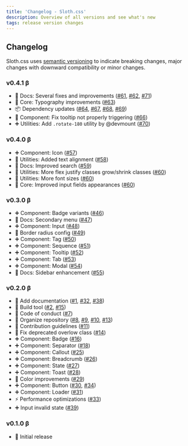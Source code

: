 ```yaml
---
title: 'Changelog - Sloth.css'
description: Overview of all versions and see what's new
tags: release version changes
---
```


## Changelog

Sloth.css uses [semantic versioning](https://semver.org/) to indicate breaking changes, major changes with downward compatibility or minor changes.

### v0.4.1 <span class="text-muted text-lg">β</span>

- 📜 Docs: Several fixes and improvements ([#61](https://github.com/devmount/sloth.css/pull/61), [#62](https://github.com/devmount/sloth.css/pull/62), [#71](https://github.com/devmount/sloth.css/pull/71))
- 💚 Core: Typography improvements ([#63](https://github.com/devmount/sloth.css/pull/63))
- 📦 Dependency updates ([#64](https://github.com/devmount/sloth.css/pull/64), [#67](https://github.com/devmount/sloth.css/pull/67), [#68](https://github.com/devmount/sloth.css/pull/68), [#69](https://github.com/devmount/sloth.css/pull/69))
- 🔨 Component: Fix tooltip not properly triggering ([#66](https://github.com/devmount/sloth.css/pull/66))
- ➕ Utilities: Add `.rotate-180` utility by @devmount ([#70](https://github.com/devmount/sloth.css/pull/70))

### v0.4.0 <span class="text-muted text-lg">β</span>

- ➕ Component: Icon ([#57](https://github.com/devmount/sloth.css/pull/57))
- 🔨 Utilities: Added text alignment ([#58](https://github.com/devmount/sloth.css/pull/58))
- 📜 Docs: Improved search ([#59](https://github.com/devmount/sloth.css/pull/59))
- 🔨 Utilities: More flex justify classes grow/shrink classes ([#60](https://github.com/devmount/sloth.css/pull/60))
- 🔨 Utilities: More font sizes ([#60](https://github.com/devmount/sloth.css/pull/60))
- 💚 Core: Improved input fields appearances ([#60](https://github.com/devmount/sloth.css/pull/60))

### v0.3.0 <span class="text-muted text-lg">β</span>

- ➕ Component: Badge variants ([#46](https://github.com/devmount/sloth.css/pull/46))
- 📜 Docs: Secondary menu ([#47](https://github.com/devmount/sloth.css/pull/47))
- ➕ Component: Input ([#48](https://github.com/devmount/sloth.css/pull/48))
- 🔨 Border radius config ([#49](https://github.com/devmount/sloth.css/pull/49))
- ➕ Component: Tag ([#50](https://github.com/devmount/sloth.css/pull/50))
- ➕ Component: Sequence ([#51](https://github.com/devmount/sloth.css/pull/51))
- ➕ Component: Tooltip ([#52](https://github.com/devmount/sloth.css/pull/52))
- ➕ Component: Tab ([#53](https://github.com/devmount/sloth.css/pull/53))
- ➕ Component: Modal ([#54](https://github.com/devmount/sloth.css/pull/54))
- 🔨 Docs: Sidebar enhancement ([#55](https://github.com/devmount/sloth.css/pull/55))

### v0.2.0 <span class="text-muted text-lg">β</span>

- 📜 Add documentation ([#1](https://github.com/devmount/sloth.css/pull/1), [#32](https://github.com/devmount/sloth.css/pull/32), [#38](https://github.com/devmount/sloth.css/pull/38))
- 🚀 Build tool ([#2](https://github.com/devmount/sloth.css/pull/2), [#15](https://github.com/devmount/sloth.css/pull/15))
- 📜 Code of conduct ([#7](https://github.com/devmount/sloth.css/pull/7))
- 📜 Organize repository ([#8](https://github.com/devmount/sloth.css/pull/8), [#9](https://github.com/devmount/sloth.css/pull/9), [#10](https://github.com/devmount/sloth.css/pull/10), [#13](https://github.com/devmount/sloth.css/pull/13))
- 📜 Contribution guidelines ([#11](https://github.com/devmount/sloth.css/pull/11))
- 🔨 Fix deprecated overlow class ([#14](https://github.com/devmount/sloth.css/pull/14))
- ➕ Component: Badge ([#16](https://github.com/devmount/sloth.css/pull/16))
- ➕ Component: Separator ([#18](https://github.com/devmount/sloth.css/pull/18))
- ➕ Component: Callout ([#25](https://github.com/devmount/sloth.css/pull/25))
- ➕ Component: Breadcrumb ([#26](https://github.com/devmount/sloth.css/pull/26))
- ➕ Component: State ([#27](https://github.com/devmount/sloth.css/pull/27))
- ➕ Component: Toast ([#28](https://github.com/devmount/sloth.css/pull/28))
- 💚 Color improvements ([#29](https://github.com/devmount/sloth.css/pull/29))
- ➕ Component: Button ([#30](https://github.com/devmount/sloth.css/pull/30), [#34](https://github.com/devmount/sloth.css/pull/34))
- ➕ Component: Loader ([#31](https://github.com/devmount/sloth.css/pull/31))
- ⚡️ Performance optimizations ([#33](https://github.com/devmount/sloth.css/pull/33))
- ➕ Input invalid state ([#39](https://github.com/devmount/sloth.css/pull/39))

### v0.1.0 <span class="text-muted text-lg">β</span>

- 🚀 Initial release
